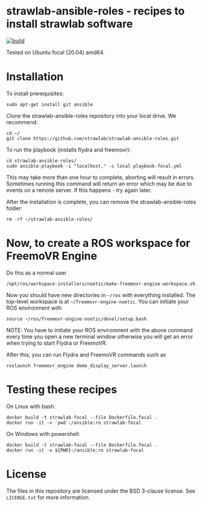 # strawlab-ansible-roles - recipes to install strawlab software

[![build](https://github.com/strawlab/strawlab-ansible-roles/workflows/build/badge.svg?branch=master)](https://github.com/strawlab/strawlab-ansible-roles/actions?query=branch%3Amaster)

Tested on Ubuntu focal (20.04) amd64.

# Installation

To install prerequisites:

    sudo apt-get install git ansible

Clone the strawlab-ansible-roles repository into your local drive. We recommend:

    cd ~/
    git clone https://github.com/strawlab/strawlab-ansible-roles.git

To run the playbook (installs flydra and freemovr):

    cd strawlab-ansible-roles/
    sudo ansible-playbook -i "localhost," -c local playbook-focal.yml

This may take more than one hour to complete, aborting will result in errors.
Sometimes running this command will return an error which may be due to events
on a remote server. If this happens - try again later.

After the installation is complete, you can remove the strawlab-ansible-roles folder:

    rm -rf ~/strawlab-ansible-roles/

# Now, to create a ROS workspace for FreemoVR Engine

Do this as a normal user

    /opt/ros/workspace-installers/noetic/make-freemovr-engine-workspace.sh

Now you should have new directories in `~/ros` with everything installed.
The top-level workspace is at `~/freemovr-engine-noetic`.
You can initiate your ROS environment with

    source ~/ros/freemovr-engine-noetic/devel/setup.bash

NOTE: You have to initiate your ROS environment with the above command every time
you open a new terminal window otherwise you will get an error when trying
to start Flydra or FreemoVR.

After this, you can run Flydra and FreemoVR commands such as

    roslaunch freemovr_engine demo_display_server.launch

# Testing these recipes

On Linux with bash:

```
docker build -t strawlab-focal --file Dockerfile.focal .
docker run -it -v `pwd`:/ansible:ro strawlab-focal
```

On Windows with powershell:

```
docker build -t strawlab-focal --file Dockerfile.focal .
docker run -it -v ${PWD}:/ansible:ro strawlab-focal
```

# License

The files in this repository are licensed under the BSD 3-clause license. See
`LICENSE.txt` for more information.
